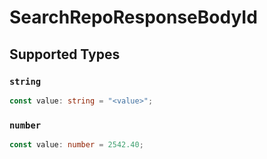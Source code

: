 # SearchRepoResponseBodyId


## Supported Types

### `string`

```typescript
const value: string = "<value>";
```

### `number`

```typescript
const value: number = 2542.40;
```

